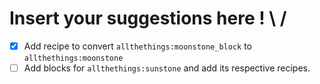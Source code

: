 # Insert your suggestions here ! \ /


- [x] Add recipe to convert ``allthethings:moonstone_block`` to ``allthethings:moonstone``
- [ ] Add blocks for ``allthethings:sunstone`` and add its respective recipes.
